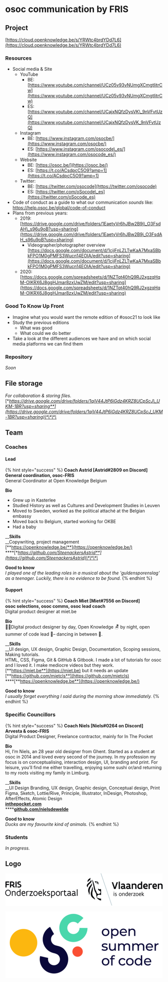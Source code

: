 # osoc communication by FRIS

## Project

[https://cloud.openknowledge.be/s/YRWtc4brdYDd7L6](https://cloud.openknowledge.be/s/YRWtc4brdYDd7L6)

### Resources

* Social media & Site
  * YouTube
    * BE: [https://www.youtube.com/channel/UCz05v93vNUmgXCmgtIitrCw](https://www.youtube.com/channel/UCz05v93vNUmgXCmgtIitrCw)
    * ES: [https://www.youtube.com/channel/UCajxNQfzDysVK\_9nVFvtUzQ](https://www.youtube.com/channel/UCajxNQfzDysVK_9nVFvtUzQ)
  * Instagram
    * BE: [https://www.instagram.com/osocbe/](https://www.instagram.com/osocbe/)
    * ES: [https://www.instagram.com/osocode\_es/](https://www.instagram.com/osocode_es/)
  * Website
    * BE: [https://osoc.be/](https://osoc.be/)
    * ES: [https://t.co/ACsdpcC5O9?amp=1](https://t.co/ACsdpcC5O9?amp=1)
  * Twitter:
    * BE: [https://twitter.com/osocode](https://twitter.com/osocode)
    * ES: [https://twitter.com/oSocode\_es](https://twitter.com/oSocode_es)
* Code of conduct as a guide to what our communication _sounds_ like: [https://help.osoc.be/global/code-of-conduct 
  ](https://help.osoc.be/global/code-of-conduct%20
  )
* Plans from previous years:
  * 2019: [https://drive.google.com/drive/folders/1EaetyVr6hJBw2B9j\_O3FsdAH\_s96u9oB?usp=sharing](https://drive.google.com/drive/folders/1EaetyVr6hJBw2B9j_O3FsdAH_s96u9oB?usp=sharing)
    * Videographer/photographer overview [https://docs.google.com/document/d/1cijFnLZLTwKaA7MxaSBbkFPO1M0gPMFS3Wucn14EOIA/edit?usp=sharing](https://docs.google.com/document/d/1cijFnLZLTwKaA7MxaSBbkFPO1M0gPMFS3Wucn14EOIA/edit?usp=sharing)
  * 2020: [https://docs.google.com/spreadsheets/d/1NZTqt40hQ9RJ2xgzqHqM-OIKRX6J8ggHJmar8zxUwZM/edit?usp=sharing](https://docs.google.com/spreadsheets/d/1NZTqt40hQ9RJ2xgzqHqM-OIKRX6J8ggHJmar8zxUwZM/edit?usp=sharing)

### Good To Know Up Front

* Imagine what you would want the remote edition of \#osoc21 to look like
* Study the previous editions
  * What was good
  * What could we do better
* Take a look at the different audiences we have and on which social media platforms we can find them

### Repository

_Soon_

## File storage

_For collaboration & storing files._  
[**https://drive.google.com/drive/folders/1qiV44JtP6iGdz4KRZ8UCpScJ\_UKM-1BR?usp=sharing**](https://drive.google.com/drive/folders/1qiV44JtP6iGdz4KRZ8UCpScJ_UKM-1BR?usp=sharing)\*\*\*\*

## Team

### Coaches

#### Lead

{% hint style="success" %}
**Coach Astrid \[Astrid\#2809 on Discord\]  
General coordination, osoc-FRIS**  
General Coordinator at Open Knowledge Belgium  
  
**Bio**  
- Grew up in Kasterlee  
- Studied History as well as Cultures and Development Studies in Leuven  
- Moved to Sweden, worked as the political attaché at the Belgian embassy  
- Moved back to Belgium, started working for OKBE  
- Had a baby  
  
__**Skills**  
__Copywriting, project management  
[**https://openknowledge.be/**](https://openknowledge.be/)  
****[**https://github.com/SteenackersAstrid**](https://github.com/SteenackersAstrid)\*\*\*\*

**Good to know**  
_I played one of the leading roles in a musical about the 'guldensporenslag' as a teenager. Luckily, there is no evidence to be found._
{% endhint %}

#### Support

{% hint style="success" %}
**Coach Miet \[Miet\#7556 on Discord\]  
osoc selections, osoc comms, osoc lead coach**  
Digital product designer at miet.be  
  
**Bio**  
🧜‍♀️Digital product designer by day, Open Knowledge 🪑 by night, open summer of code lead 🎈– dancing in between 💃.  
  
__**Skills**  
__UI design, UX design, Graphic Design, Documentation, Scoping sessions, Making tutorials.  
HTML, CSS, Figma, Git & GitHub & Gitbook. I made a lot of tutorials for osoc and I loved it. I make mediocre videos but they work.  
[**https://miet.be**](https://miet.be) but it needs an update  
[**https://github.com/mietcls**](https://github.com/mietcls)  
****[**https://openknowledge.be**](https://openknowledge.be/)  
  
**Good to know**  
_I usually forget everything I said during the morning show immediately._
{% endhint %}

### Specific Councillors

{% hint style="success" %}
**Coach Niels \[Niels\#0264 on Discord\]  
Arvesta & osoc-FRIS**  
Digital Product Designer, Freelance contractor, mainly for In The Pocket  
  
**Bio**  
Hi, I’m Niels, an 28 year old designer from Ghent. Started as a student at osoc in 2014 and loved every second of the journey. In my profession my focus is on conceptualising, interaction design, UI, branding and print. For leisure, you’ll find me either travelling, enjoying some sushi or/and returning to my roots visiting my family in Limburg.  
  
__**Skills**  
__UI Design Branding, UX design, Graphic design, Conceptual design, Print Figma, Sketch, Lottie/Rive, Principle, Illustrator, InDesign, Photoshop, AfterEffects, Atomic Design[  
**inthepocket.com**](https://www.inthepocket.com/)  
****[**github.com/nielsdewelde**](http://github.com/nielsdewelde)  
  
**Good to know**  
_Ducks are my favourite kind of animals._
{% endhint %}

### Students

_In progress._

## Logo

![Logo FRIS](../.gitbook/assets/fris.svg)

![Logo osoc](../.gitbook/assets/osoc-logo%20%281%29.svg)


